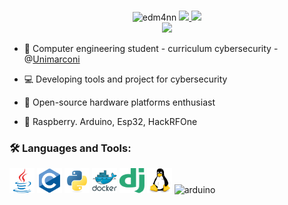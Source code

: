 <p align="center">
<br/>
<img src="https://komarev.com/ghpvc/?username=edm4nn&label=Profile%20views&color=0e75b6&style=flat" alt="edm4nn" /> 
<a href="mailto:davide.toti7@gmail.com">
    <img src="https://img.shields.io/badge/-Email-red?style=flat-square&logo=gmail&logoColor=white">
</a> 
<a href="https://github.com/edm4nn" target="_blank">
  <img src="https://img.shields.io/badge/GitHub-100000?style=for-the-badge&logo=github&logoColor=white" target="_blank">
</a>
<br/> 

<a href="https://github.com/edm4nn">
    <img src="https://github-stats-alpha.vercel.app/api?username=edm4nn&cc=22272e&tc=37BCF6&ic=fff&bc=0000">
</a>

</p>

<p align="center">
    
* 📖 Computer engineering student - curriculum cybersecurity - @[Unimarconi](https://www.unimarconi.it/l-8-piano-di-studi-curriculum-cybersecurity/)

* 💻 Developing tools and project for cybersecurity

* 💾 Open-source hardware platforms enthusiast
  
* 🚀 Raspberry. Arduino, Esp32, HackRFOne
  
</p>




<p align="center">
  <h3>🛠️ Languages and Tools:</h3>
  <p>
    <img src="https://raw.githubusercontent.com/teamedwardforever/Readme-Generator/71f25dd8b98329b168142a6b782a107b75eab178/svg/Skills/Languages/java-original.svg" alt="Java" width="40" height="40"/>
    <img src="https://raw.githubusercontent.com/teamedwardforever/Readme-Generator/71f25dd8b98329b168142a6b782a107b75eab178/svg/Skills/Languages/c-original.svg" alt="C" width="40" height="40"/>
    <img src="https://raw.githubusercontent.com/teamedwardforever/Readme-Generator/71f25dd8b98329b168142a6b782a107b75eab178/svg/Skills/Languages/python-original.svg" alt="Python" width="40" height="40"/>
    <img src="https://raw.githubusercontent.com/teamedwardforever/Readme-Generator/71f25dd8b98329b168142a6b782a107b75eab178/svg/Skills/Devops/docker-original-wordmark.svg" alt="Docker" width="40" height="40"/>
    <img src="https://raw.githubusercontent.com/teamedwardforever/Readme-Generator/71f25dd8b98329b168142a6b782a107b75eab178/svg/Skills/Framework/django.svg" alt="Django" width="40" height="40"/>
    <img src="https://raw.githubusercontent.com/teamedwardforever/Readme-Generator/71f25dd8b98329b168142a6b782a107b75eab178/svg/Skills/Other/linux-original.svg" alt="Linux" width="40" height="40"/>
    <img src="https://cdn.worldvectorlogo.com/logos/arduino-1.svg" alt="arduino" width="40" height="40"/>
  </p>
</div>

